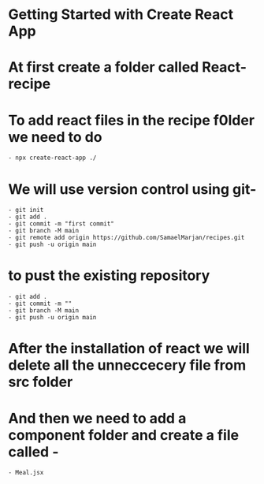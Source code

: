 # Getting Started with Create React App

# At first create a folder called React-recipe

# To add react files in the recipe f0lder we need to do
    - npx create-react-app ./

# We will use version control using git-
    - git init
    - git add .
    - git commit -m "first commit"
    - git branch -M main
    - git remote add origin https://github.com/SamaelMarjan/recipes.git
    - git push -u origin main

# to pust the existing repository 
    - git add .
    - git commit -m ""
    - git branch -M main
    - git push -u origin main

# After the installation of react we will delete all the unneccecery file from src folder

# And then we need to add a component folder and create a file called -
    - Meal.jsx

# 